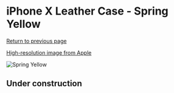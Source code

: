 # iPhone X Leather Case - Spring Yellow

[Return to previous page](/iphone_x)

[High-resolution image from Apple](https://store.storeimages.cdn-apple.com/8756/as-images.apple.com/is/MRGJ2?wid=4500&hei=4500&fmt=png)

<div style="width: 512px"><img src="/almost_uncompressed/MRGJ2.webp" alt="Spring Yellow"></div>

## Under construction

